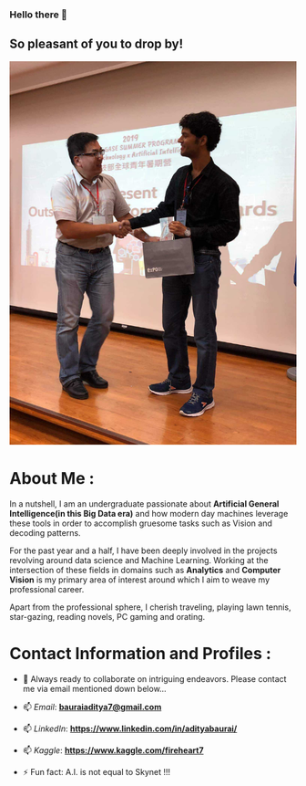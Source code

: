 ### Hello there 👋
## So pleasant of you to drop by! 

![](https://github.com/CodingWitcher/CodingWitcher/blob/master/Aditya%20Baurai.jpg)

# About Me : 

In a nutshell, I am an undergraduate passionate about **Artificial General Intelligence(in this Big Data era)** and how modern day machines leverage these tools in order to accomplish gruesome tasks such as Vision and decoding patterns.

For the past year and a half, I have been deeply involved in the projects revolving around data science and Machine Learning. Working at the intersection of these fields in domains such as **Analytics** and **Computer Vision** is my primary area of interest around which I aim to weave my professional career. 

Apart from the professional sphere, I cherish traveling, playing lawn tennis, star-gazing, reading novels, PC gaming and orating. 

# Contact Information and Profiles : 

- 👯 Always ready to collaborate on intriguing endeavors. Please contact me via email mentioned down below...
- 📫 *Email*: **bauraiaditya7@gmail.com** 
- 📫 *LinkedIn*: **https://www.linkedin.com/in/adityabaurai/** 
- 📫 *Kaggle*: **https://www.kaggle.com/fireheart7** 

- ⚡ Fun fact: A.I. is not equal to Skynet !!! 



